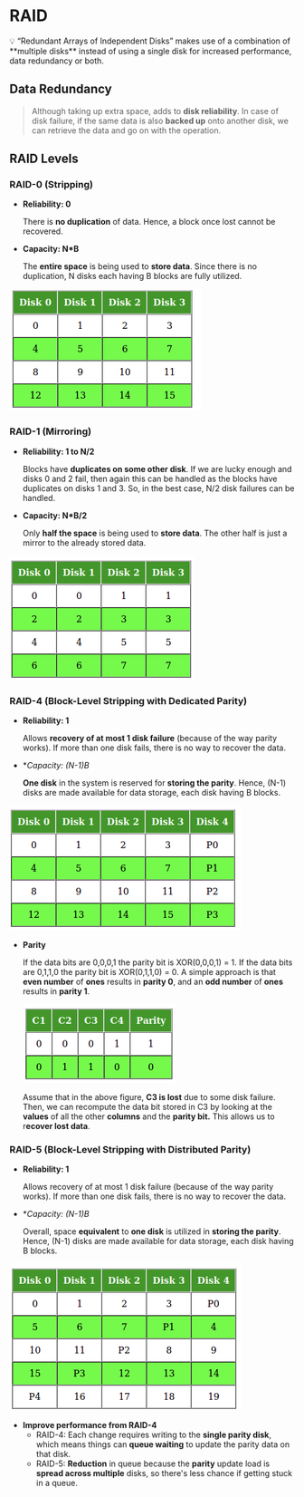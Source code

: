 # RAID

<aside>
💡 “Redundant Arrays of Independent Disks” makes use of a combination of **multiple disks** instead of using a single disk for increased performance, data redundancy or both.

</aside>

## Data Redundancy

> Although taking up extra space, adds to **disk reliability**. In case of disk failure, if the same data is also **backed up** onto another disk, we can retrieve the data and go on with the operation.
> 

## RAID Levels

### RAID-0 (Stripping)

- **Reliability: 0**
    
    There is **no duplication** of data. Hence, a block once lost cannot be recovered.
    
- **Capacity: N*B**
    
    The **entire space** is being used to **store data**. Since there is no duplication, N disks each having B blocks are fully utilized.
    

![Untitled](RAID-0.png)

### RAID-1 (Mirroring)

- **Reliability: 1 to N/2**
    
    Blocks have **duplicates on some other disk**. If we are lucky enough and disks 0 and 2 fail, then again this can be handled as the blocks have duplicates on disks 1 and 3. So, in the best case, N/2 disk failures can be handled.
    
- **Capacity: N*B/2**
    
    Only **half the space** is being used to **store data**. The other half is just a mirror to the already stored data.
    

![Untitled](RAID-1.png)

### RAID-4 (**Block-Level Stripping with Dedicated Parity)**

- **Reliability: 1**
    
    Allows **recovery of at most 1 disk failure** (because of the way parity works). If more than one disk fails, there is no way to recover the data.
    
- **Capacity: (N-1)*B**
    
    **One disk** in the system is reserved for **storing the parity**. Hence, (N-1) disks are made available for data storage, each disk having B blocks.
    

![Untitled](RAID-4.png)

- **Parity**
    
    If the data bits are 0,0,0,1 the parity bit is XOR(0,0,0,1) = 1. If the data bits are 0,1,1,0 the parity bit is XOR(0,1,1,0) = 0. A simple approach is that **even number** of **ones** results in **parity 0**, and an **odd number** of **ones** results in **parity 1**.
    
    ![Untitled](parity.png)
    
    Assume that in the above figure, **C3 is lost** due to some disk failure. Then, we can recompute the data bit stored in C3 by looking at the **values** of all the other **columns** and the **parity bit.** This allows us to r**ecover lost data**.
    

### **RAID-5 (Block-Level Stripping with Distributed Parity)**

- **Reliability: 1**
    
    Allows recovery of at most 1 disk failure (because of the way parity works). If more than one disk fails, there is no way to recover the data. 
    
- **Capacity: (N-1)*B**
    
    Overall, space **equivalent** to **one disk** is utilized in **storing the parity**. Hence, (N-1) disks are made available for data storage, each disk having B blocks.
    

![Untitled](RAID-5.png)

- **Improve performance from RAID-4**
    - RAID-4: Each change requires writing to the **single parity disk**, which means things can **queue waiting** to update the parity data on that disk.
    - RAID-5: **Reduction** in queue because the **parity** update load is **spread across multiple** disks, so there's less chance if getting stuck in a queue.